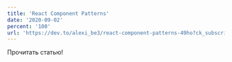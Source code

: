 ```yaml
---
title: 'React Component Patterns'
date: '2020-09-02'
percent: '100'
url: 'https://dev.to/alexi_be3/react-component-patterns-49ho?ck_subscriber_id=887765240'
---
```

Прочитать статью!